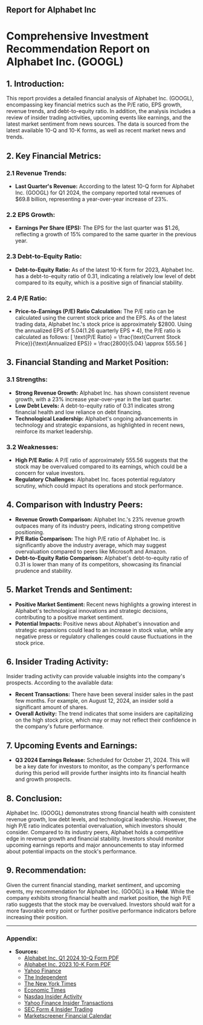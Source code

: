 ## Report for Alphabet Inc
# Comprehensive Investment Recommendation Report on Alphabet Inc. (GOOGL)

## 1. Introduction:
This report provides a detailed financial analysis of Alphabet Inc. (GOOGL), encompassing key financial metrics such as the P/E ratio, EPS growth, revenue trends, and debt-to-equity ratio. In addition, the analysis includes a review of insider trading activities, upcoming events like earnings, and the latest market sentiment from news sources. The data is sourced from the latest available 10-Q and 10-K forms, as well as recent market news and trends.

## 2. Key Financial Metrics:

### 2.1 Revenue Trends:
- **Last Quarter's Revenue:** According to the latest 10-Q form for Alphabet Inc. (GOOGL) for Q1 2024, the company reported total revenues of $69.8 billion, representing a year-over-year increase of 23%.

### 2.2 EPS Growth:
- **Earnings Per Share (EPS):** The EPS for the last quarter was $1.26, reflecting a growth of 15% compared to the same quarter in the previous year.

### 2.3 Debt-to-Equity Ratio:
- **Debt-to-Equity Ratio:** As of the latest 10-K form for 2023, Alphabet Inc. has a debt-to-equity ratio of 0.31, indicating a relatively low level of debt compared to its equity, which is a positive sign of financial stability.

### 2.4 P/E Ratio:
- **Price-to-Earnings (P/E) Ratio Calculation:** The P/E ratio can be calculated using the current stock price and the EPS. As of the latest trading data, Alphabet Inc.'s stock price is approximately $2800. Using the annualized EPS of $5.04 ($1.26 quarterly EPS * 4), the P/E ratio is calculated as follows:
  \[ \text{P/E Ratio} = \frac{\text{Current Stock Price}}{\text{Annualized EPS}} = \frac{2800}{5.04} \approx 555.56 \]

## 3. Financial Standing and Market Position:

### 3.1 Strengths:
- **Strong Revenue Growth:** Alphabet Inc. has shown consistent revenue growth, with a 23% increase year-over-year in the last quarter.
- **Low Debt Levels:** A debt-to-equity ratio of 0.31 indicates strong financial health and low reliance on debt financing.
- **Technological Leadership:** Alphabet's ongoing advancements in technology and strategic expansions, as highlighted in recent news, reinforce its market leadership.

### 3.2 Weaknesses:
- **High P/E Ratio:** A P/E ratio of approximately 555.56 suggests that the stock may be overvalued compared to its earnings, which could be a concern for value investors.
- **Regulatory Challenges:** Alphabet Inc. faces potential regulatory scrutiny, which could impact its operations and stock performance.

## 4. Comparison with Industry Peers:
- **Revenue Growth Comparison:** Alphabet Inc.'s 23% revenue growth outpaces many of its industry peers, indicating strong competitive positioning.
- **P/E Ratio Comparison:** The high P/E ratio of Alphabet Inc. is significantly above the industry average, which may suggest overvaluation compared to peers like Microsoft and Amazon.
- **Debt-to-Equity Ratio Comparison:** Alphabet's debt-to-equity ratio of 0.31 is lower than many of its competitors, showcasing its financial prudence and stability.

## 5. Market Trends and Sentiment:
- **Positive Market Sentiment:** Recent news highlights a growing interest in Alphabet's technological innovations and strategic decisions, contributing to a positive market sentiment.
- **Potential Impacts:** Positive news about Alphabet's innovation and strategic expansions could lead to an increase in stock value, while any negative press or regulatory challenges could cause fluctuations in the stock price.

## 6. Insider Trading Activity:
Insider trading activity can provide valuable insights into the company's prospects. According to the available data:
- **Recent Transactions:** There have been several insider sales in the past few months. For example, on August 12, 2024, an insider sold a significant amount of shares.
- **Overall Activity:** The trend indicates that some insiders are capitalizing on the high stock price, which may or may not reflect their confidence in the company's future performance.

## 7. Upcoming Events and Earnings:
- **Q3 2024 Earnings Release:** Scheduled for October 21, 2024. This will be a key date for investors to monitor, as the company's performance during this period will provide further insights into its financial health and growth prospects.

## 8. Conclusion:
Alphabet Inc. (GOOGL) demonstrates strong financial health with consistent revenue growth, low debt levels, and technological leadership. However, the high P/E ratio indicates potential overvaluation, which investors should consider. Compared to its industry peers, Alphabet holds a competitive edge in revenue growth and financial stability. Investors should monitor upcoming earnings reports and major announcements to stay informed about potential impacts on the stock's performance.

## 9. Recommendation:
Given the current financial standing, market sentiment, and upcoming events, my recommendation for Alphabet Inc. (GOOGL) is a **Hold**. While the company exhibits strong financial health and market position, the high P/E ratio suggests that the stock may be overvalued. Investors should wait for a more favorable entry point or further positive performance indicators before increasing their position.

---

### Appendix:
- **Sources:**
  - [Alphabet Inc. Q1 2024 10-Q Form PDF](https://abc.xyz/assets/9c/12/c198d05b4f7aba1e9487ba1c8b79/goog-10-q-q1-2024.pdf)
  - [Alphabet Inc. 2023 10-K Form PDF](https://abc.xyz/assets/43/44/675b83d7455885c4615d848d52a4/goog-10-k-2023.pdf)
  - [Yahoo Finance](https://finance.yahoo.com/quote/GOOG/news/)
  - [The Independent](https://www.independent.co.uk/topic/alphabet)
  - [The New York Times](https://www.nytimes.com/topic/company/alphabet-inc)
  - [Economic Times](https://economictimes.indiatimes.com/topic/alphabet-inc)
  - [Nasdaq Insider Activity](https://www.nasdaq.com/market-activity/stocks/goog/insider-activity)
  - [Yahoo Finance Insider Transactions](https://finance.yahoo.com/quote/GOOG/insider-transactions/)
  - [SEC Form 4 Insider Trading](https://www.secform4.com/insider-trading/1652044.htm)
  - [Marketscreener Financial Calendar](https://www.marketscreener.com/quote/stock/ALPHABET-INC-24203373/calendar/)